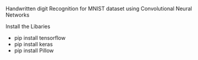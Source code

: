 Handwritten digit Recognition for MNIST dataset using Convolutional Neural Networks

Install the Libaries 
- pip install tensorflow
- pip install keras
- pip install Pillow

  
